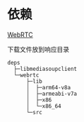 # 依赖

[WebRTC](https://pan.baidu.com/s/1E_DXv32D9ODyj5J-o-ji_g?pwd=hudc)

下载文件放到响应目录

```
deps
  ├─libmediasoupclient
  └─webrtc
      ├─lib
      │  ├─arm64-v8a
      │  ├─armeabi-v7a
      │  ├─x86
      │  └─x86_64
      └─src
```
